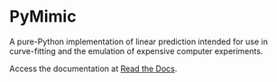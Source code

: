 PyMimic
=======

A pure-Python implementation of linear prediction intended for use in
curve-fitting and the emulation of expensive computer experiments.

Access the documentation at [Read the Docs](https://pymimic.readthedocs.io/en/latest/).